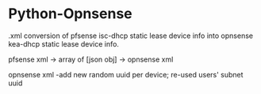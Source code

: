 # Python-Opnsense
.xml conversion of pfsense isc-dhcp static lease device info into opnsense kea-dhcp static lease device info.


pfsense xml -> array of [json obj] -> opnsense xml

  opnsense xml  -add new random uuid per device; re-used users' subnet uuid
